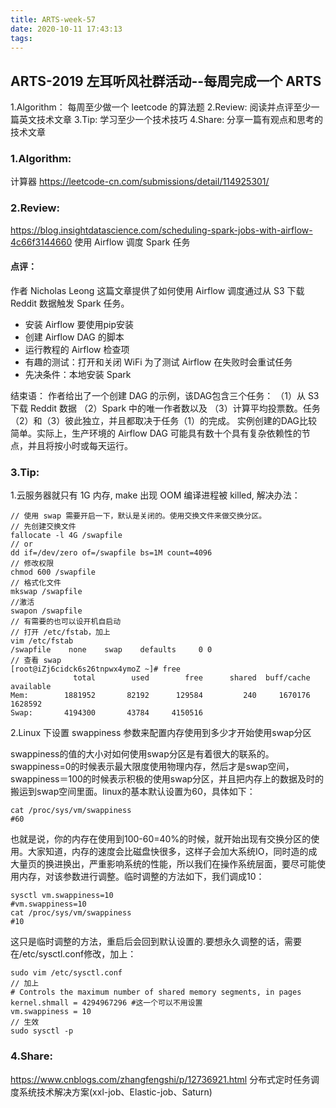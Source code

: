 ```yaml
---
title: ARTS-week-57
date: 2020-10-11 17:43:13
tags:
---
```



## ARTS-2019 左耳听风社群活动--每周完成一个 ARTS
1.Algorithm： 每周至少做一个 leetcode 的算法题
2.Review: 阅读并点评至少一篇英文技术文章
3.Tip: 学习至少一个技术技巧
4.Share: 分享一篇有观点和思考的技术文章

### 1.Algorithm:

计算器 https://leetcode-cn.com/submissions/detail/114925301/

### 2.Review:

https://blog.insightdatascience.com/scheduling-spark-jobs-with-airflow-4c66f3144660
使用 Airflow 调度 Spark 任务

#### 点评：

作者 Nicholas Leong 这篇文章提供了如何使用 Airflow 调度通过从 S3 下载 Reddit 数据触发 Spark 任务。

- 安装 Airflow 要使用pip安装
- 创建 Airflow DAG 的脚本
- 运行教程的 Airflow 检查项
- 有趣的测试：打开和关闭 WiFi 为了测试 Airflow 在失败时会重试任务
- 先决条件：本地安装 Spark

结束语：
作者给出了一个创建 DAG 的示例，该DAG包含三个任务：
  （1）从 S3 下载 Reddit 数据
  （2）Spark 中的唯一作者数以及
  （3）计算平均投票数。任务（2）和（3）彼此独立，并且都取决于任务（1）的完成。
实例创建的DAG比较简单。实际上，生产环境的 Airflow DAG 可能具有数十个具有复杂依赖性的节点，并且将按小时或每天运行。

### 3.Tip:

1.云服务器就只有 1G 内存, make 出现 OOM 编译进程被 killed, 解决办法：

```shell
// 使用 swap 需要开启一下，默认是关闭的。使用交换文件来做交换分区。
// 先创建交换文件
fallocate -l 4G /swapfile
// or 
dd if=/dev/zero of=/swapfile bs=1M count=4096
// 修改权限
chmod 600 /swapfile
// 格式化文件
mkswap /swapfile
//激活
swapon /swapfile
// 有需要的也可以设开机自启动
// 打开 /etc/fstab，加上
vim /etc/fstab
/swapfile    none    swap    defaults     0 0
// 查看 swap 
[root@iZj6cidck6s26tnpwx4ymoZ ~]# free
              total        used        free      shared  buff/cache   available
Mem:        1881952       82192      129584         240     1670176     1628592
Swap:       4194300       43784     4150516
```

2.Linux 下设置 swappiness 参数来配置内存使用到多少才开始使用swap分区

swappiness的值的大小对如何使用swap分区是有着很大的联系的。swappiness=0的时候表示最大限度使用物理内存，然后才是swap空间，swappiness＝100的时候表示积极的使用swap分区，并且把内存上的数据及时的搬运到swap空间里面。linux的基本默认设置为60，具体如下：

```shell
cat /proc/sys/vm/swappiness
#60
```

也就是说，你的内存在使用到100-60=40%的时候，就开始出现有交换分区的使用。大家知道，内存的速度会比磁盘快很多，这样子会加大系统IO，同时造的成大量页的换进换出，严重影响系统的性能，所以我们在操作系统层面，要尽可能使用内存，对该参数进行调整。临时调整的方法如下，我们调成10：

```shell
sysctl vm.swappiness=10
#vm.swappiness=10
cat /proc/sys/vm/swappiness
#10
```

这只是临时调整的方法，重启后会回到默认设置的.要想永久调整的话，需要在/etc/sysctl.conf修改，加上：

```shell
sudo vim /etc/sysctl.conf
// 加上
# Controls the maximum number of shared memory segments, in pages
kernel.shmall = 4294967296 #这一个可以不用设置
vm.swappiness = 10
// 生效
sudo sysctl -p
```

### 4.Share:

https://www.cnblogs.com/zhangfengshi/p/12736921.html
分布式定时任务调度系统技术解决方案(xxl-job、Elastic-job、Saturn)